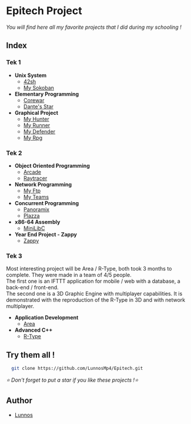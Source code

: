 # Epitech Project

*You will find here all my favorite projects that I did during my schooling !*

## Index

### Tek 1

- **Unix System**
    - [42sh](https://github.com/LunnosMp4/Epitech/tree/master/Tek%201/Unix%20System%20Projects/42sh)
    - [My Sokoban](https://github.com/LunnosMp4/Epitech/tree/master/Tek%201/Unix%20System%20Projects/Sokoban)
- **Elementary Programming**
    - [Corewar](https://github.com/LunnosMp4/Epitech/tree/master/Tek%201/Elementary%20Projects/Corewar)
    - [Dante's Star](https://github.com/LunnosMp4/Epitech/tree/master/Tek%201/Elementary%20Projects/Dante)
- **Graphical Project**
    - [My Hunter](https://github.com/LunnosMp4/Epitech/tree/master/Tek%201/Graphical%20Projects/My%20Hunter)
    - [My Runner](https://github.com/LunnosMp4/Epitech/tree/master/Tek%201/Graphical%20Projects/My%20Runner)
    - [My Defender](https://github.com/LunnosMp4/Epitech/tree/master/Tek%201/Graphical%20Projects/My%20Defender)
    - [My Rpg](https://github.com/LunnosMp4/Epitech/tree/master/Tek%201/Graphical%20Projects/My%20RPG)


### Tek 2

- **Object Oriented Programming**
    - [Arcade](https://github.com/LunnosMp4/Epitech/tree/master/Tek%202/Object-Oriented%20Programming/Arcade)
    - [Raytracer](https://github.com/LunnosMp4/Epitech/tree/master/Tek%202/Object-Oriented%20Programming/Raytracer)
- **Network Programming**
    - [My Ftp](https://github.com/LunnosMp4/Epitech/tree/master/Tek%202/Network%20Programming/MyFTP)
    - [My Teams](https://github.com/LunnosMp4/Epitech/tree/master/Tek%202/Network%20Programming/MyTeams)
- **Concurrent Programming**
    - [Panoramix](https://github.com/LunnosMp4/Epitech/tree/master/Tek%202/Concurrent%20Programming/Panoramix)
    - [Plazza](https://github.com/LunnosMp4/Epitech/tree/master/Tek%202/Concurrent%20Programming/Plazza)
- **x86-64 Assembly**
    - [MiniLibC](https://github.com/LunnosMp4/Epitech/tree/master/Tek%202/Assembly)
- **Year End Project - Zappy**
    - [Zappy](https://github.com/LunnosMp4/Epitech/tree/master/Tek%202/Zappy)


### Tek 3

Most interesting project will be Area / R-Type, both took 3 months to complete. They were made in a team of 4/5 people.<br>
The first one is an IFTTT application for mobile / web with a database, a back-end / front-end.<br>
The second one is a 3D Graphic Engine with multiplayer capabilities. It is demonstrated with the reproduction of the R-Type in 3D and with network multiplayer.

- **Application Development**
    - [Area](https://github.com/LunnosMp4/Epitech/tree/master/Tek%203/Area)
- **Advanced C++**
    - [R-Type](https://github.com/LunnosMp4/Epitech/tree/master/Tek%203/R-Type)

## Try them all !

```bash
  git clone https://github.com/LunnosMp4/Epitech.git
```

*⭐ Don't forget to put a star if you like these projects !⭐* 

## Author

- [Lunnos](https://github.com/LunnosMp4)
